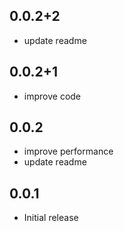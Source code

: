 ## 0.0.2+2
* update readme
## 0.0.2+1
* improve code
## 0.0.2
* improve performance
* update readme
## 0.0.1
* Initial release

